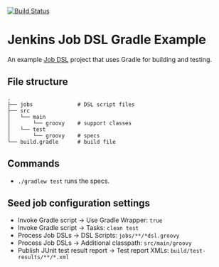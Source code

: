 [![Build Status](https://buildhive.cloudbees.com/job/sheehan/job/job-dsl-gradle-example/badge/icon)](https://buildhive.cloudbees.com/job/sheehan/job/job-dsl-gradle-example/)

# Jenkins Job DSL Gradle Example 

An example [Job DSL](https://github.com/jenkinsci/job-dsl-plugin) project that uses Gradle for building and testing.

## File structure

    .
    ├── jobs              # DSL script files
    ├── src
    │   └── main
    │       └── groovy    # support classes
    │   └── test
    │       └── groovy    # specs
    └── build.gradle      # build file

## Commands

* `./gradlew test` runs the specs.

## Seed job configuration settings

* Invoke Gradle script → Use Gradle Wrapper: `true`
* Invoke Gradle script → Tasks: `clean test`
* Process Job DSLs → DSL Scripts: `jobs/**/*dsl.groovy`
* Process Job DSLs → Additional classpath: `src/main/groovy`
* Publish JUnit test result report → Test report XMLs: `build/test-results/**/*.xml`
